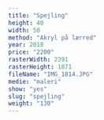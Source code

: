 ```yaml
---
title: "Spejling"
height: 40
width: 50
method: "Akryl på lærred"
year: 2018
price: "2200"
rasterWidth: 2391
rasterHeight: 1871
fileName: "IMG_1814.JPG"
medie: "maleri"
show: "yes"
slug: "spejling"
weight: "130"
---
```

